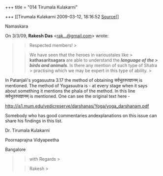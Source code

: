 +++
title = "014 Tirumala Kulakarni"

+++
[[Tirumala Kulakarni	2009-03-12, 18:16:52 [Source](https://groups.google.com/g/bvparishat/c/_Uyc_LSnqNM)]]



Namaskara  
  

On 3/3/09, **Rakesh Das** \<[rak...@gmail.com]()\> wrote:

> 
> > Respected members! >
> 
> > 
> >  We have seen that the heroes in varioustales like > **kathasaritsagara** are able to understand the ***language of the > birds and animals***. Is there any mention of such type of Shatra > practising which we may be expert in this type of ability. >
> 



In Patanjali's yogasuutra 3.17 the method of obtaining सर्वभूतरुतज्ञानम् is mentioned. The method of Yogasuutra is - at every stage when it says about something it mentions the phala of the method. In this line सर्वभूतरुतज्ञानम् is mentioned. One can see the original text here -



<http://is1.mum.edu/vedicreserve/darshanas/Yoga/yoga_darshanam.pdf>



Somebody who has good commentaries andexplanations on this issue can share his findings in this list.



Dr. Tirumala Kulakarni

Poornaprajna Vidyapeetha

Bangalore

  

> 
> > with Regards >
> 
> > 
> > Rakesh >
> 
> >   

